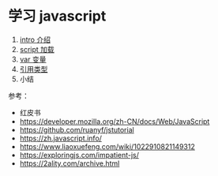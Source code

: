 # 学习 javascript

1. [intro 介绍](./1.intro)
2. [script 加载](./2.script)
3. [var 变量](./3.var)
4. [引用类型](./4.object)
5. 小结

参考：

- 红皮书
- https://developer.mozilla.org/zh-CN/docs/Web/JavaScript
- https://github.com/ruanyf/jstutorial
- https://zh.javascript.info/
- https://www.liaoxuefeng.com/wiki/1022910821149312
- https://exploringjs.com/impatient-js/
- https://2ality.com/archive.html
